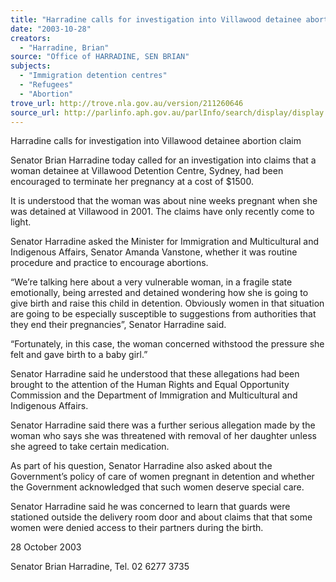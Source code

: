 ```yaml
---
title: "Harradine calls for investigation into Villawood detainee abortion claim."
date: "2003-10-28"
creators:
  - "Harradine, Brian"
source: "Office of HARRADINE, SEN BRIAN"
subjects:
  - "Immigration detention centres"
  - "Refugees"
  - "Abortion"
trove_url: http://trove.nla.gov.au/version/211260646
source_url: http://parlinfo.aph.gov.au/parlInfo/search/display/display.w3p;query=Id%3A%22media/pressrel/54RA6%22
---
```


 

 

 

 Harradine calls for investigation into Villawood detainee  abortion claim   

 Senator Brian Harradine today called for an investigation into claims that a woman  detainee at Villawood Detention Centre, Sydney, had been encouraged to terminate her  pregnancy at a cost of $1500.   

 It is understood that the woman was about nine weeks pregnant when she was detained at  Villawood in 2001.  The claims have only recently come to light.    

 Senator Harradine asked the Minister for Immigration and Multicultural and Indigenous  Affairs, Senator Amanda Vanstone, whether it was routine procedure and practice to  encourage abortions.   

 “We’re talking here about a very vulnerable woman, in a fragile state emotionally, being  arrested and detained wondering how she is going to give birth and raise this child in  detention.  Obviously women in that situation are going to be especially susceptible to  suggestions from authorities that they end their pregnancies”, Senator Harradine said. 

 

 “Fortunately, in this case, the woman concerned withstood the pressure she felt and gave  birth to a baby girl.”   

 Senator Harradine said he understood that these allegations had been brought to the  attention of the Human Rights and Equal Opportunity Commission and the Department of  Immigration and Multicultural and Indigenous Affairs. 

 

 Senator Harradine said there was a further serious allegation made by the woman who  says she was threatened with removal of her daughter unless she agreed to take certain  medication.   

 As part of his question, Senator Harradine also asked about the Government’s policy of  care of women pregnant in detention and whether the Government acknowledged that  such women deserve special care.   

 Senator Harradine said he was concerned to learn that guards were stationed outside the  delivery room door and about claims that that some women were denied access to their  partners during the birth.   

 28 October 2003   

 Senator Brian Harradine, Tel. 02 6277 3735 

